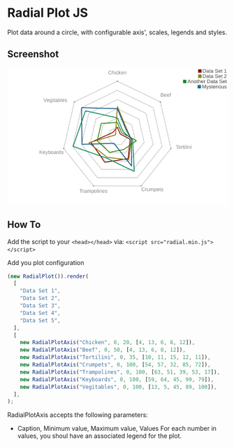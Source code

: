 # Radial Plot JS

Plot data around a circle, with configurable axis', scales, legends and styles.

## Screenshot
<img src="https://github.com/Tiggilyboo/radial-plot-js/raw/master/demo.png"/>

## How To

Add the script to your `<head></head>` via: `<script src="radial.min.js"></script>`

Add you plot configuration
```javascript
(new RadialPlot()).render(
  [
    "Data Set 1",
    "Data Set 2",
    "Data Set 3",
    "Data Set 4",
    "Data Set 5",
  ], 
  [
    new RadialPlotAxis("Chicken", 0, 20, [4, 13, 6, 8, 12]),
    new RadialPlotAxis("Beef", 0, 50, [4, 13, 6, 8, 12]),
    new RadialPlotAxis("Tortilini", 0, 35, [10, 11, 15, 12, 11]),
    new RadialPlotAxis("Crumpets", 0, 100, [54, 57, 32, 85, 72]),
    new RadialPlotAxis("Trampolines", 0, 100, [63, 51, 39, 53, 17]),
    new RadialPlotAxis("Keyboards", 0, 100, [59, 64, 45, 99, 79]),
    new RadialPlotAxis("Vegitables", 0, 100, [13, 5, 45, 89, 100]),
  ],
);
```

RadialPlotAxis accepts the following parameters: 
  * Caption, Minimum value, Maximum value, Values
For each number in values, you shoul have an associated legend for the plot.


